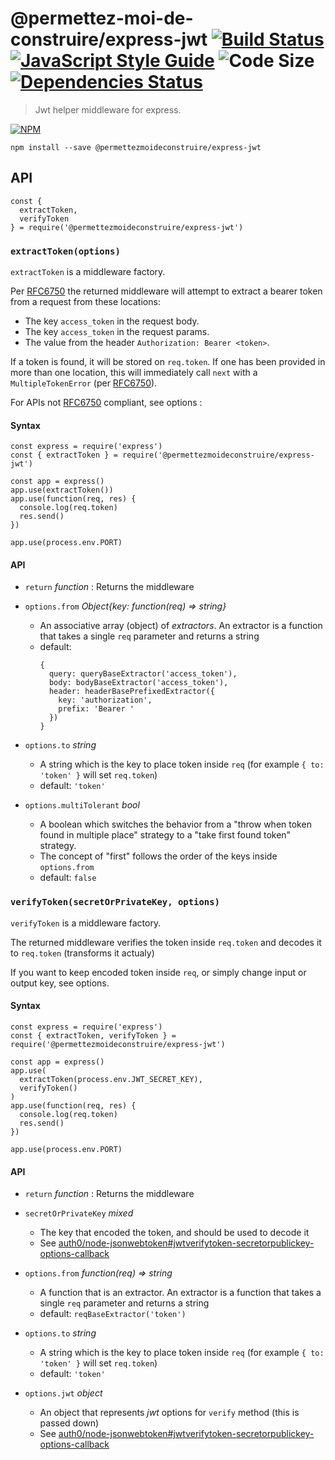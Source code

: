 # @permettez-moi-de-construire/express-jwt [![Build Status](https://img.shields.io/travis/permettez-moi-de-construire/express-jwt.svg)](http://travis-ci.org/permettez-moi-de-construire/express-jwt) [![JavaScript Style Guide](https://img.shields.io/badge/code_style-standard-brightgreen.svg)](https://standardjs.com) ![Code Size](https://img.shields.io/github/languages/code-size/permettez-moi-de-construire/express-jwt.svg) [![Dependencies Status](https://img.shields.io/librariesio/github/permettez-moi-de-construire/express-jwt.svg)](https://libraries.io/github/permettez-moi-de-construire/express-jwt)

> Jwt helper middleware for express.

[![NPM](https://nodei.co/npm/@permettezmoideconstruire/express-jwt.png)](https://nodei.co/npm/@permettezmoideconstruire/express-jwt/)

```
npm install --save @permettezmoideconstruire/express-jwt
```

## API

```
const {
  extractToken,
  verifyToken
} = require('@permettezmoideconstruire/express-jwt')
```

### `extractToken(options)`

`extractToken` is a middleware factory.

Per [RFC6750] the returned middleware will attempt to extract a bearer token from a request from these locations:

* The key `access_token` in the request body.
* The key `access_token` in the request params.
* The value from the header `Authorization: Bearer <token>`.

If a token is found, it will be stored on `req.token`. If one has been provided in more than one location, this will immediately call `next` with a `MultipleTokenError` (per [RFC6750]).

For APIs not [RFC6750] compliant, see options :

#### Syntax

```
const express = require('express')
const { extractToken } = require('@permettezmoideconstruire/express-jwt')

const app = express()
app.use(extractToken())
app.use(function(req, res) {
  console.log(req.token)
  res.send()
})

app.use(process.env.PORT)
```

#### API

- `return` _function_ : Returns the middleware

- `options.from` _Object\{key: function(req) => string\}_
  - An associative array (object) of *extractors*. An extractor is a function that takes a single `req` parameter and returns a string
  - default:
    ```
    {
      query: queryBaseExtractor('access_token'),
      body: bodyBaseExtractor('access_token'),
      header: headerBasePrefixedExtractor({
        key: 'authorization',
        prefix: 'Bearer '
      })
    }
    ```

- `options.to` _string_
  - A string which is the key to place token inside `req` (for example `{ to: 'token' }` will set `req.token`)
  - default: `'token'`

- `options.multiTolerant` _bool_
  - A boolean which switches the behavior from a "throw when token found in multiple place" strategy to a "take first found token" strategy.
  - The concept of "first" follows the order of the keys inside `options.from`
  - default: `false`


[RFC6750]: https://xml.resource.org/html/rfc6750

### `verifyToken(secretOrPrivateKey, options)`

`verifyToken` is a middleware factory.

The returned middleware verifies the token inside `req.token` and decodes it to `req.token` (transforms it actualy)

If you want to keep encoded token inside `req`, or simply change input or output key, see options.

#### Syntax

```
const express = require('express')
const { extractToken, verifyToken } = require('@permettezmoideconstruire/express-jwt')

const app = express()
app.use(
  extractToken(process.env.JWT_SECRET_KEY),
  verifyToken()
)
app.use(function(req, res) {
  console.log(req.token)
  res.send()
})

app.use(process.env.PORT)
```

#### API

- `return` _function_ : Returns the middleware

- `secretOrPrivateKey` _mixed_
  - The key that encoded the token, and should be used to decode it
  - See [auth0/node-jsonwebtoken#jwtverifytoken-secretorpublickey-options-callback](https://github.com/auth0/node-jsonwebtoken#jwtverifytoken-secretorpublickey-options-callback)

- `options.from` _function(req) => string_
  - A function that is an extractor. An extractor is a function that takes a single `req` parameter and returns a string
  - default: `reqBaseExtractor('token')`

- `options.to` _string_
  - A string which is the key to place token inside `req` (for example `{ to: 'token' }` will set `req.token`)
  - default: `'token'`

- `options.jwt` _object_
  - An object that represents _jwt_ options for `verify` method (this is passed down)
  - See [auth0/node-jsonwebtoken#jwtverifytoken-secretorpublickey-options-callback](https://github.com/auth0/node-jsonwebtoken#jwtverifytoken-secretorpublickey-options-callback)
